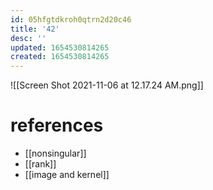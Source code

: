 ```yaml
---
id: 05hfgtdkroh0qtrn2d20c46
title: '42'
desc: ''
updated: 1654530814265
created: 1654530814265
---
```

![[Screen Shot 2021-11-06 at 12.17.24 AM.png]]
# references
- [[nonsingular]]
- [[rank]]
- [[image and kernel]]
